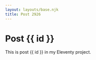 ```yaml
---
layout: layouts/base.njk
title: Post 2926
---
```


# Post {{ id }}

This is post {{ id }} in my Eleventy project.
